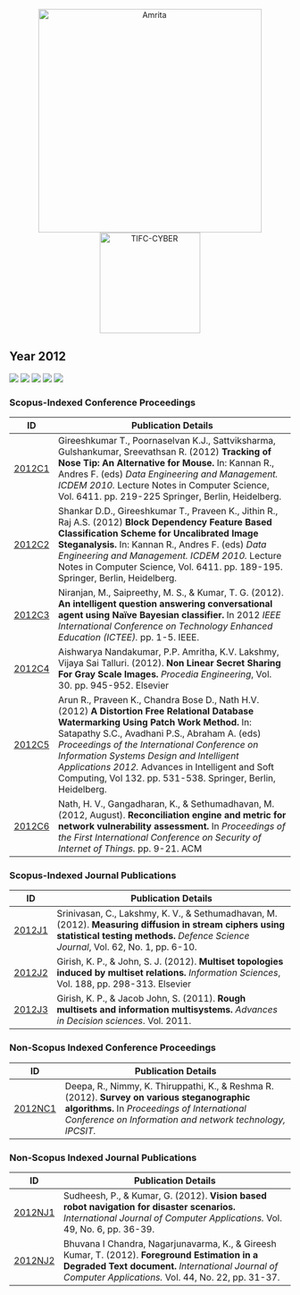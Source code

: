 <p align="center">
    <img src="https://amrita-tifac-cyber-blockchain.github.io/Amrita-TIFAC-Cyber-Blockchain/AVV_PNG.png" alt ="Amrita" width="400" />
    <img src="https://amrita.edu/wp-content/uploads/2021/09/1597668744269.jpg" alt ="TIFC-CYBER" width="180" />
</p>

## Year 2012
![](https://img.shields.io/badge/Year-2012-brightgreen) ![](https://img.shields.io/badge/Scopus_Conference-6-brightgreen) ![](https://img.shields.io/badge/Scopus_Journal-3-brightgreen) ![](https://img.shields.io/badge/Non_Scopus_Conference-1-orange) ![](https://img.shields.io/badge/Non_Scopus_Journal-2-orange)

### Scopus-Indexed Conference Proceedings

| ID | Publication Details |
| --- | ---------------------------|
| [2012C1]() |	Gireeshkumar T., Poornaselvan K.J., Sattviksharma, Gulshankumar, Sreevathsan R. (2012) **Tracking of Nose Tip: An Alternative for Mouse.** In: Kannan R., Andres F. (eds) _Data Engineering and Management. ICDEM 2010._ Lecture Notes in Computer Science, Vol. 6411. pp. 219-225 Springer, Berlin, Heidelberg. |
| [2012C2]() |	Shankar D.D., Gireeshkumar T., Praveen K., Jithin R., Raj A.S. (2012) **Block Dependency Feature Based Classification Scheme for Uncalibrated Image Steganalysis.** In: Kannan R., Andres F. (eds) _Data Engineering and Management. ICDEM 2010._ Lecture Notes in Computer Science, Vol. 6411. pp. 189-195. Springer, Berlin, Heidelberg. |
| [2012C3]() |	Niranjan, M., Saipreethy, M. S., & Kumar, T. G. (2012). **An intelligent question answering conversational agent using Naïve Bayesian classifier.** In 2012 _IEEE International Conference on Technology Enhanced Education (ICTEE)._ pp. 1-5. IEEE. |
| [2012C4]() |	Aishwarya Nandakumar, P.P. Amritha, K.V. Lakshmy, Vijaya Sai Talluri. (2012). **Non Linear Secret Sharing For Gray Scale Images.** _Procedia Engineering_, Vol. 30. pp. 945-952. Elsevier |
| [2012C5]() |	Arun R., Praveen K., Chandra Bose D., Nath H.V. (2012) **A Distortion Free Relational Database Watermarking Using Patch Work Method.** In: Satapathy S.C., Avadhani P.S., Abraham A. (eds) _Proceedings of the International Conference on Information Systems Design and Intelligent Applications 2012._ Advances in Intelligent and Soft Computing, Vol 132. pp. 531-538. Springer, Berlin, Heidelberg. |
| [2012C6]() |	Nath, H. V., Gangadharan, K., & Sethumadhavan, M. (2012, August). **Reconciliation engine and metric for network vulnerability assessment.** In _Proceedings of the First International Conference on Security of Internet of Things._ pp. 9-21. ACM |

### Scopus-Indexed Journal Publications

| ID | Publication Details |
| --- | ---------------------------|
| [2012J1]() |	Srinivasan, C., Lakshmy, K. V., & Sethumadhavan, M. (2012). **Measuring diffusion in stream ciphers using statistical testing methods.** _Defence Science Journal_, Vol. 62, No. 1, pp. 6-10. |
| [2012J2]() |	Girish, K. P., & John, S. J. (2012). **Multiset topologies induced by multiset relations.** _Information Sciences_, Vol. 188, pp. 298-313. Elsevier |
| [2012J3]() |	Girish, K. P., & Jacob John, S. (2011). **Rough multisets and information multisystems.** _Advances in Decision sciences_. Vol. 2011. |

### Non-Scopus Indexed Conference Proceedings

| ID | Publication Details |
| --- | ---------------------------|
| [2012NC1]() |	Deepa, R., Nimmy, K. Thiruppathi, K., & Reshma R. (2012). **Survey on various steganographic algorithms.** In _Proceedings of International Conference on Information and network technology, IPCSIT._ |

### Non-Scopus Indexed Journal Publications

| ID | Publication Details |
| --- | ---------------------------|
| [2012NJ1]() |	Sudheesh, P., & Kumar, G. (2012). **Vision based robot navigation for disaster scenarios.** _International Journal of Computer Applications._ Vol. 49, No. 6, pp. 36-39. |
| [2012NJ2]() |	Bhuvana I Chandra, Nagarjunavarma, K., & Gireesh Kumar, T. (2012). **Foreground Estimation in a Degraded Text document.** _International Journal of Computer Applications._ Vol. 44, No. 22, pp. 31-37. |


